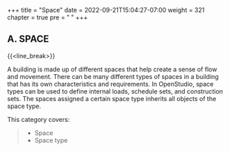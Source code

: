 +++
title = "Space"
date = 2022-09-21T15:04:27-07:00
weight = 321
chapter = true
pre = "<b>  </b>"
+++

## A. SPACE 

{{<line_break>}}

A building is made up of different spaces that help create a sense of flow and movement. There can be many different types of spaces in a building that has its own characteristics and requirements. In OpenStudio, space types can be used to define internal loads, schedule sets, and construction sets. The spaces assigned a certain space type inherits all objects of the space type. 

This category covers: 
>- Space 
>- Space type 